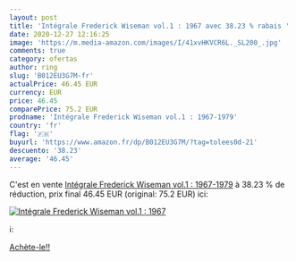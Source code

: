 ```yaml
---
layout: post
title: 'Intégrale Frederick Wiseman vol.1 : 1967 avec 38.23 % rabais '
date: 2020-12-27 12:16:25
image: 'https://m.media-amazon.com/images/I/41xvHKVCR6L._SL200_.jpg'
comments: true
category: ofertas
author: ring
slug: 'B012EU3G7M-fr'
actualPrice: 46.45 EUR
currency: EUR
price: 46.45
comparePrice: 75.2 EUR
prodname: 'Intégrale Frederick Wiseman vol.1 : 1967-1979'
country: 'fr'
flag: '🇫🇷'
buyurl: 'https://www.amazon.fr/dp/B012EU3G7M/?tag=tolees0d-21'
descuento: '38.23'
average: '46.45'
---
```


C'est en vente [Intégrale Frederick Wiseman vol.1 : 1967-1979](https://www.amazon.fr/dp/B012EU3G7M/?tag=tolees0d-21)  à  38.23 % de réduction, prix final  46.45 EUR (original: 75.2 EUR) ici:

[![Intégrale Frederick Wiseman vol.1 : 1967](https://m.media-amazon.com/images/I/41xvHKVCR6L._SL200_.jpg)](https://www.amazon.fr/dp/B012EU3G7M/?tag=tolees0d-21)

ℹ️:


[Achète-le!!](https://www.amazon.fr/dp/B012EU3G7M/?tag=tolees0d-21)
